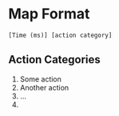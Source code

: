 # Map Format

`[Time (ms)] [action category]`

## Action Categories

1. Some action
2. Another action
3. ...
4. 